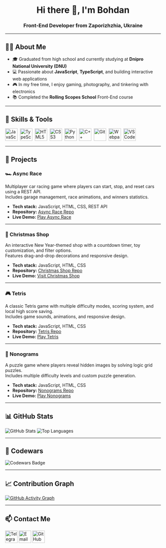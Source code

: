 <h1 align="center">Hi there 👋, I'm Bohdan</h1>
<h3 align="center">Front-End Developer from Zaporizhzhia, Ukraine</h3>

---

## 🧑‍💻 About Me
- 🎓 Graduated from high school and currently studying at **Dnipro National University (DNU)**
- 💻 Passionate about **JavaScript**, **TypeScript**, and building interactive web applications
- 🎮 In my free time, I enjoy gaming, photography, and tinkering with electronics
- 📚 Completed the **Rolling Scopes School** Front-End course

---

## 🚀 Skills & Tools
<p align="left">
  <img src="https://cdn.jsdelivr.net/gh/devicons/devicon/icons/javascript/javascript-original.svg" title="JavaScript" alt="JavaScript" width="40" height="40"/>&nbsp;
  <img src="https://cdn.jsdelivr.net/gh/devicons/devicon/icons/typescript/typescript-original.svg" title="TypeScript" alt="TypeScript" width="40" height="40"/>&nbsp;
  <img src="https://cdn.jsdelivr.net/gh/devicons/devicon/icons/html5/html5-original.svg" title="HTML5" alt="HTML5" width="40" height="40"/>&nbsp;
  <img src="https://cdn.jsdelivr.net/gh/devicons/devicon/icons/css3/css3-original.svg" title="CSS3" alt="CSS3" width="40" height="40"/>&nbsp;
  <img src="https://cdn.jsdelivr.net/gh/devicons/devicon/icons/python/python-original.svg" title="Python" alt="Python" width="40" height="40"/>&nbsp;
  <img src="https://cdn.jsdelivr.net/gh/devicons/devicon/icons/cplusplus/cplusplus-original.svg" title="C++" alt="C++" width="40" height="40"/>&nbsp;
  <img src="https://cdn.jsdelivr.net/gh/devicons/devicon/icons/git/git-original.svg" title="Git" alt="Git" width="40" height="40"/>&nbsp;
  <img src="https://cdn.jsdelivr.net/gh/devicons/devicon/icons/webpack/webpack-original.svg" title="Webpack" alt="Webpack" width="40" height="40"/>&nbsp;
  <img src="https://cdn.jsdelivr.net/gh/devicons/devicon/icons/vscode/vscode-original.svg" title="VS Code" alt="VS Code" width="40" height="40"/>
</p>

---

## 📂 Projects

### 🏎 Async Race
Multiplayer car racing game where players can start, stop, and reset cars using a REST API.  
Includes garage management, race animations, and winners statistics.

- **Tech stack:** JavaScript, HTML, CSS, REST API
- **Repository:** [Async Race Repo](https://github.com/qywi/async-race)
- **Live Demo:** [Play Async Race](https://rolling-scopes-school.github.io/qywi-JSFE2024Q4/async-race/)

---

### 🎄 Christmas Shop
An interactive New Year-themed shop with a countdown timer, toy customization, and filter options.  
Features drag-and-drop decorations and responsive design.

- **Tech stack:** JavaScript, HTML, CSS
- **Repository:** [Christmas Shop Repo](https://github.com/qywi/christmas-shop)
- **Live Demo:** [Visit Christmas Shop](https://rolling-scopes-school.github.io/qywi-JSFE2024Q4/christmas-shop/)

---

### 🎮 Tetris
A classic Tetris game with multiple difficulty modes, scoring system, and local high score saving.  
Includes game sounds, animations, and responsive design.

- **Tech stack:** JavaScript, HTML, CSS
- **Repository:** [Tetris Repo](https://github.com/qywi/Tetris)
- **Live Demo:** [Play Tetris](https://qywi.github.io/Tetris/)

---

### 🧩 Nonograms
A puzzle game where players reveal hidden images by solving logic grid puzzles.  
Includes multiple difficulty levels and custom puzzle generation.

- **Tech stack:** JavaScript, HTML, CSS
- **Repository:** [Nonograms Repo](https://github.com/qywi/nonograms)
- **Live Demo:** [Play Nonograms](https://rolling-scopes-school.github.io/qywi-JSFE2024Q4/nonograms/src/)

---

## 📊 GitHub Stats
![GitHub Stats](https://github-readme-stats.vercel.app/api?username=qywi&show_icons=true&theme=dark)
![Top Languages](https://github-readme-stats.vercel.app/api/top-langs/?username=qywi&layout=compact&theme=dark)

---

## 🥋 Codewars
![Codewars Badge](https://www.codewars.com/users/Qywi/badges/large)

---

## 📈 Contribution Graph
[![GitHub Activity Graph](https://github-readme-activity-graph.vercel.app/graph?username=qywi&theme=react-dark)](https://github.com/qywi)

---

## 📫 Contact Me
<p align="left">
  <a href="https://t.me/Qywi228"><img src="https://img.icons8.com/?size=100&id=oWiuH0jFiU0R&format=png&color=000000" title="Telegram" alt="Telegram" width="40" height="40"/></a>
  <a href="mailto:bogdaniampol@gmail.com"><img src="https://cdn.jsdelivr.net/gh/devicons/devicon/icons/google/google-original.svg" title="Email" alt="Email" width="40" height="40"/></a>
  <a href="https://github.com/qywi"><img src="https://cdn.jsdelivr.net/gh/devicons/devicon/icons/github/github-original.svg" title="GitHub" alt="GitHub" width="40" height="40"/></a>
</p>
